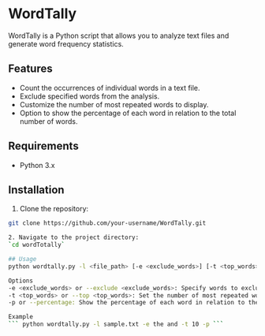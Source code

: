# WordTally

WordTally is a Python script that allows you to analyze text files and generate word frequency statistics. 

## Features

- Count the occurrences of individual words in a text file.
- Exclude specified words from the analysis.
- Customize the number of most repeated words to display.
- Option to show the percentage of each word in relation to the total number of words.

## Requirements

- Python 3.x

## Installation

1. Clone the repository:

```bash
git clone https://github.com/your-username/WordTally.git

2. Navigate to the project directory:
`cd wordTotally`

## Usage
python wordtally.py -l <file_path> [-e <exclude_words>] [-t <top_words>] [-p]

Options
-e <exclude_words> or --exclude <exclude_words>: Specify words to exclude from the analysis. Separate multiple words with spaces.
-t <top_words> or --top <top_words>: Set the number of most repeated words to display. Default value is 5 if not specified.
-p or --percentage: Show the percentage of each word in relation to the total number of words.

Example
``` python wordtally.py -l sample.txt -e the and -t 10 -p ```
